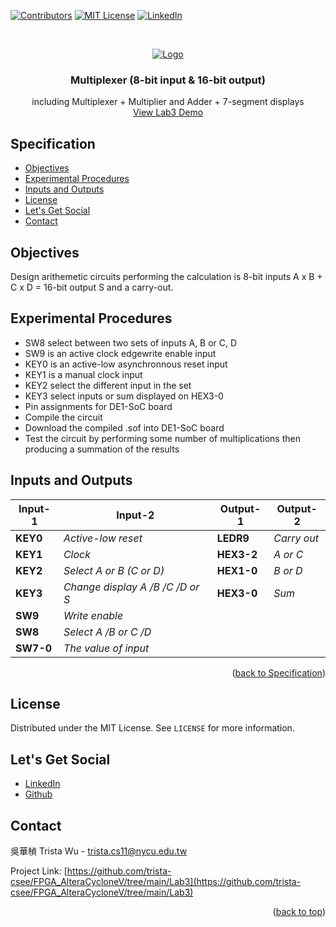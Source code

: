 <a name="readme-top"></a>
<!-- PROJECT SHIELDS -->
[![Contributors][contributors-shield]]()
[![MIT License][license-shield]][license-url]
[![LinkedIn][linkedin-shield]][linkedin-url]

<!-- PROJECT LOGO -->
<br />
<p align="center">
  <a href="https://github.com/trista-csee/FPGA_AlteraCycloneV/tree/main/Lab3">
    <img src="https://github.com/trista-csee/FPGA_AlteraCycloneV/blob/main/images/Lab3-Logo.jpg" alt="Logo">
  </a>

  <h3 align="center">Multiplexer (8-bit input & 16-bit output)</h3>

  <p align="center">
    including Multiplexer + Multiplier and Adder + 7-segment displays
    <br />
    <a href="https://github.com/trista-csee/FPGA_AlteraCycloneV/tree/main/LabsDemo/Lab3">View Lab3 Demo</a>
  </p>
</p>


<a name="Spec"></a>
<!-- Specification -->
## Specification

* [Objectives](#objectives)
* [Experimental Procedures](#experimental-procedures)
* [Inputs and Outputs](#inputs-and-outputs)
* [License](#license)
* [Let's Get Social](#lets-get-social)
* [Contact](#contact)


<!-- Objectives -->
## Objectives

Design arithemetic circuits performing the calculation is 8-bit inputs A x B + C x D = 16-bit output S and a carry-out.


<!-- Experimental Procedures -->
## Experimental Procedures

* SW8 select between two sets of inputs A, B or C, D
* SW9 is an active clock edgewrite enable input
* KEY0 is an active-low asynchronnous reset input
* KEY1 is a manual clock input
* KEY2 select the different input in the set
* KEY3 select inputs or sum displayed on HEX3-0
* Pin assignments for DE1-SoC board
* Compile the circuit
* Download the compiled .sof into DE1-SoC board
* Test the circuit by performing some number of multiplications then producing a summation of the results


<!-- Inputs and Outputs -->
## Inputs and Outputs

|Input-1|Input-2|Output-1|Output-2|
|-----------|-------------|------------|------------------------|
|**KEY0**|*Active-low reset*|**LEDR9**|*Carry out*|
|**KEY1**|*Clock*|**HEX3-2**|*A or C*|
|**KEY2**|*Select A or B (C or D)*|**HEX1-0**|*B or D*|
|**KEY3**|*Change display A /B /C /D or S*|**HEX3-0**|*Sum*|
|**SW9**|*Write enable*|||
|**SW8**|*Select A /B or C /D*|||
|**SW7-0**|*The value of input*|||

<p align="right">(<a href="#Spec">back to Specification</a>)</p>



<!-- LICENSE -->
## License

Distributed under the MIT License. See `LICENSE` for more information.


<!-- LET'S GET SOCIAL -->
## Let's Get Social

* [LinkedIn](https://www.linkedin.com/in/%E8%8F%AF%E6%A5%A8-%E5%90%B3-363252241/)
* [Github](https://github.com/trista-csee)


<!-- CONTACT -->
## Contact

吳華楨 Trista Wu - trista.cs11@nycu.edu.tw

Project Link: [https://github.com/trista-csee/FPGA_AlteraCycloneV/tree/main/Lab3](https://github.com/trista-csee/FPGA_AlteraCycloneV/tree/main/Lab3)

<p align="right">(<a href="#readme-top">back to top</a>)</p>


<!-- MARKDOWN LINKS & IMAGES -->
[contributors-shield]: https://img.shields.io/badge/contributors-1-orange.svg?style=flat-square
[license-shield]: https://img.shields.io/badge/license-MIT-blue.svg?style=flat-square
[license-url]: https://choosealicense.com/licenses/mit
[linkedin-shield]: https://img.shields.io/badge/-LinkedIn-black.svg?style=flat-square&logo=linkedin&colorB=555
[linkedin-url]: https://www.linkedin.com/in/%E8%8F%AF%E6%A5%A8-%E5%90%B3-363252241/
[product-screenshot]: ./images/projects/portfolio.jpg
